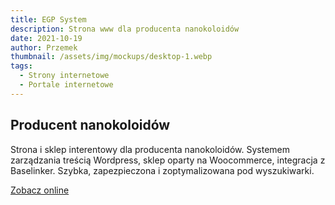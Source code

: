 ```yaml
---
title: EGP System
description: Strona www dla producenta nanokoloidów
date: 2021-10-19
author: Przemek
thumbnail: /assets/img/mockups/desktop-1.webp
tags:
  - Strony internetowe
  - Portale internetowe
---
```


## Producent nanokoloidów

Strona i sklep interentowy dla producenta nanokoloidów. Systemem zarządzania treścią Wordpress, sklep oparty na Woocommerce, integracja z Baselinker. Szybka, zapezpieczona i zoptymalizowana pod wyszukiwarki.

<a href="https://egp-system.com/" title="Zobacz online" target="_blank" class="button" rel="nofollow">Zobacz online</a>